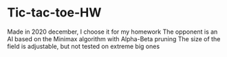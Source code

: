 # Tic-tac-toe-HW
Made in 2020 december, I choose it for my homework
The opponent is an AI based on the Minimax algorithm with Alpha-Beta pruning
The size of the field is adjustable, but not tested on extreme big ones
